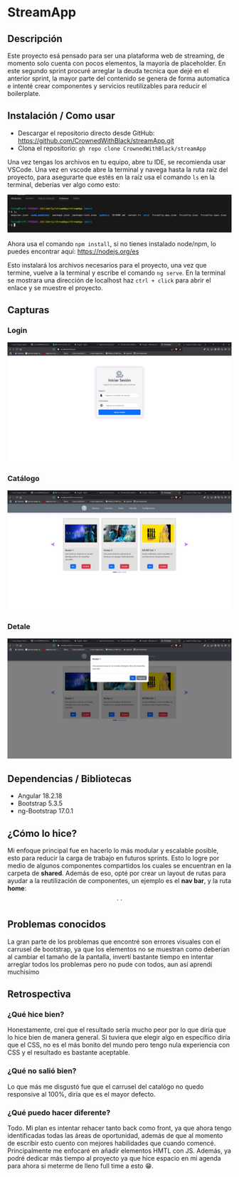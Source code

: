 # StreamApp

## Descripción
Este proyecto esá pensado para ser una plataforma web de streaming, de momento solo cuenta con pocos elementos, la mayoría de placeholder.
En este segundo sprint procuré arreglar la deuda tecnica que dejé en el anterior sprint, la mayor parte del contenido se genera de forma automatica e intenté crear componentes y servicios reutilizables para reducir el boilerplate.

## Instalación / Como usar
- Descargar el repositorio directo desde GitHub: https://github.com/CrownedWithBlack/streamApp.git
- Clona el repositorio: `gh repo clone CrownedWithBlack/streamApp`


Una vez tengas los archivos en tu equipo, abre tu IDE, se recomienda usar VSCode. Una vez en vscode abre la terminal y navega hasta la ruta raíz del proyecto, para asegurarte que estés en la raíz usa el comando `ls` en la terminal, deberías ver algo como esto:

![capturaTerminal](readmeAssets/terminal.png)

Ahora usa el comando `npm install`, si no tienes instalado node/npm, lo puedes encontrar aquí: https://nodejs.org/es

Esto instalará los archivos necesarios para el proyecto, una vez que termine, vuelve a la terminal y escribe el comando `ng serve`. En la terminal se mostrara una dirección de localhost haz `ctrl + click` para abrir el enlace y se muestre el proyecto.


## Capturas
### Login
![login](readmeAssets/login.jpg)
### Catálogo
![catalogo](readmeAssets/catalogo.jpg)
### Detale
![detalle](readmeAssets/detalle.jpg)

## Dependencias / Bibliotecas
 - Angular 18.2.18
 - Bootstrap 5.3.5
 - ng-Bootstrap 17.0.1


## ¿Cómo lo hice?
Mi enfoque principal fue en hacerlo lo más modular y escalable posible, esto para reducir la carga de trabajo en futuros sprints. Esto lo logre por medio de algunos componentes compartidos los cuales se encuentran en la carpeta de **shared**. Además de eso, opté por crear un layout de rutas para ayudar a la reutilización de componentes, un ejemplo es el **nav bar**, y la ruta **home**:

<p align=center>
`<app-nav-bar></app-nav-bar>
<router-outlet></router-outlet>
`
</p>


## Problemas conocidos
La gran parte de los problemas que encontré son errores visuales con el carrusel de bootstrap, ya que los elementos no se muestran como
deberían al cambiar el tamaño de la pantalla, invertí bastante tiempo en intentar arreglar todos los problemas pero no pude con todos, aun así
aprendí muchisímo

## Retrospectiva
### ¿Qué hice bien?
Honestamente, creí que el resultado sería mucho peor por lo que diría que lo hice bien de manera general. Si tuviera que elegir algo en específico
diría que el CSS, no es el más bonito del mundo pero tengo nula experiencia con CSS y el resultado es bastante aceptable.
### ¿Qué no salió bien?
Lo que más me disgustó fue que el carrusel del catalógo no quedo responsive al 100%, diría que es el mayor defecto.
### ¿Qué puedo hacer diferente?
Todo. Mi plan es intentar rehacer tanto back como front, ya que ahora tengo identificadas todas las áreas de oportunidad, además de que al momento
de escribir esto cuento con mejores habilidades que cuando comencé. Principalmente me enfocaré en añadir elementos HMTL con JS.
Además, ya podré dedicar más tiempo al proyecto ya que hice espacio en mi agenda para ahora si meterme de lleno full time a esto :grin:.
